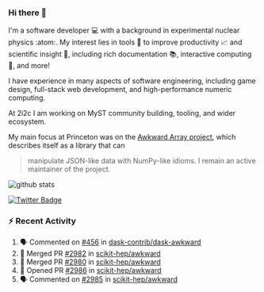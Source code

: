 ### Hi there 👋 

I'm a software developer 💻 with a background in experimental nuclear physics :atom:. My interest lies in tools :wrench: to improve productivity :chart_with_upwards_trend: and scientific insight :telescope:, including rich documentation 📚, interactive computing 🧮, and more! 

I have experience in many aspects of software engineering, including game design, full-stack web development, and high-performance numeric computing. 

At 2i2c I am working on MyST community building, tooling, and wider ecosystem. 

My main focus at Princeton was on the [Awkward Array project](awkward-array.org/), which describes itself as a library that can 
> manipulate JSON-like data with NumPy-like idioms. I remain an active maintainer of the project. 

![github stats](https://github-readme-stats.vercel.app/api?username=agoose77&show_icons=true&hide_rank=true&hide_title=true&bg_color=30,e76445,904e95&text_color=efe3ec&icon_color=efe3ec)
<!--
**agoose77/agoose77** is a ✨ _special_ ✨ repository because its `README.md` (this file) appears on your GitHub profile.

Here are some ideas to get you started:

- 🔭 I’m currently working on ...
- 🌱 I’m currently learning ...
- 👯 I’m looking to collaborate on ...
- 🤔 I’m looking for help with ...
- 💬 Ask me about ...
- 📫 How to reach me: ...
- 😄 Pronouns: ...
- ⚡ Fun fact: ...
-->

[![Twitter Badge](https://img.shields.io/twitter/follow/agoose77?style=flat-square&logo=Twitter&logoColor=white&color=cornflowerblue)](https://twitter.com/agoose77)

### :zap: Recent Activity

<!--START_SECTION:activity-->
1. 🗣 Commented on [#456](https://github.com/dask-contrib/dask-awkward/issues/456#issuecomment-1910258312) in [dask-contrib/dask-awkward](https://github.com/dask-contrib/dask-awkward)
2. 🎉 Merged PR [#2982](https://github.com/scikit-hep/awkward/pull/2982) in [scikit-hep/awkward](https://github.com/scikit-hep/awkward)
3. 🎉 Merged PR [#2980](https://github.com/scikit-hep/awkward/pull/2980) in [scikit-hep/awkward](https://github.com/scikit-hep/awkward)
4. 💪 Opened PR [#2986](https://github.com/scikit-hep/awkward/pull/2986) in [scikit-hep/awkward](https://github.com/scikit-hep/awkward)
5. 🗣 Commented on [#2985](https://github.com/scikit-hep/awkward/issues/2985#issuecomment-1910231583) in [scikit-hep/awkward](https://github.com/scikit-hep/awkward)
<!--END_SECTION:activity-->
